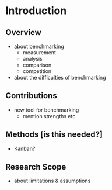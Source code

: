# Introduction

## Overview

- about benchmarking
  - measurement
  - analysis
  - comparison
  - competition
- about the difficulties of benchmarking

## Contributions

- new tool for benchmarking
  - mention strengths etc

## Methods [is this needed?]

- Kanban?

## Research Scope

- about limitations & assumptions

